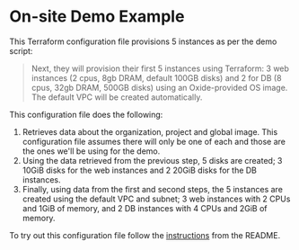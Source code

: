 # On-site Demo Example

This Terraform configuration file provisions 5 instances as per the demo script:

> Next, they will provision their first 5 instances using Terraform: 3 web instances (2 cpus, 8gb DRAM, default 100GB disks) and 2 for DB (8 cpus, 32gb DRAM, 500GB disks) using an Oxide-provided OS image. The default VPC will be created automatically.

This configuration file does the following:

1. Retrieves data about the organization, project and global image. This configuration file assumes there will only be one of each and those are the ones we'll be using for the demo.
2. Using the data retrieved from the previous step, 5 disks are created; 3 10GiB disks for the web instances and 2 20GiB disks for the DB instances.
3. Finally, using data from the first and second steps, the 5 instances are created using the default VPC and subnet; 3 web instances with 2 CPUs and 1GiB of memory, and 2 DB instances with 4 CPUs and 2GiB of memory.

To try out this configuration file follow the [instructions](https://github.com/oxidecomputer/terraform-provider-oxide/#using-the-provider) from the README.
